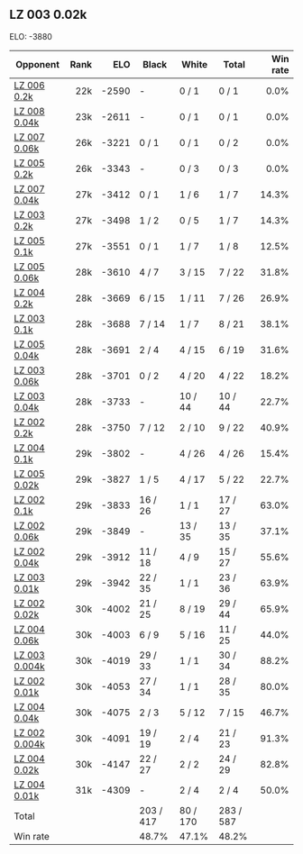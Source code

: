 ## LZ 003 0.02k ##

ELO: -3880

Opponent | Rank | ELO | Black | White | Total | Win rate
---------|-----:|----:|-------|-------|-------|-------:
[LZ 006 0.2k](LZ%20006%200.2k.md) | 22k | -2590 | - | 0 / 1 | 0 / 1 | 0.0%
[LZ 008 0.04k](LZ%20008%200.04k.md) | 23k | -2611 | - | 0 / 1 | 0 / 1 | 0.0%
[LZ 007 0.06k](LZ%20007%200.06k.md) | 26k | -3221 | 0 / 1 | 0 / 1 | 0 / 2 | 0.0%
[LZ 005 0.2k](LZ%20005%200.2k.md) | 26k | -3343 | - | 0 / 3 | 0 / 3 | 0.0%
[LZ 007 0.04k](LZ%20007%200.04k.md) | 27k | -3412 | 0 / 1 | 1 / 6 | 1 / 7 | 14.3%
[LZ 003 0.2k](LZ%20003%200.2k.md) | 27k | -3498 | 1 / 2 | 0 / 5 | 1 / 7 | 14.3%
[LZ 005 0.1k](LZ%20005%200.1k.md) | 27k | -3551 | 0 / 1 | 1 / 7 | 1 / 8 | 12.5%
[LZ 005 0.06k](LZ%20005%200.06k.md) | 28k | -3610 | 4 / 7 | 3 / 15 | 7 / 22 | 31.8%
[LZ 004 0.2k](LZ%20004%200.2k.md) | 28k | -3669 | 6 / 15 | 1 / 11 | 7 / 26 | 26.9%
[LZ 003 0.1k](LZ%20003%200.1k.md) | 28k | -3688 | 7 / 14 | 1 / 7 | 8 / 21 | 38.1%
[LZ 005 0.04k](LZ%20005%200.04k.md) | 28k | -3691 | 2 / 4 | 4 / 15 | 6 / 19 | 31.6%
[LZ 003 0.06k](LZ%20003%200.06k.md) | 28k | -3701 | 0 / 2 | 4 / 20 | 4 / 22 | 18.2%
[LZ 003 0.04k](LZ%20003%200.04k.md) | 28k | -3733 | - | 10 / 44 | 10 / 44 | 22.7%
[LZ 002 0.2k](LZ%20002%200.2k.md) | 28k | -3750 | 7 / 12 | 2 / 10 | 9 / 22 | 40.9%
[LZ 004 0.1k](LZ%20004%200.1k.md) | 29k | -3802 | - | 4 / 26 | 4 / 26 | 15.4%
[LZ 005 0.02k](LZ%20005%200.02k.md) | 29k | -3827 | 1 / 5 | 4 / 17 | 5 / 22 | 22.7%
[LZ 002 0.1k](LZ%20002%200.1k.md) | 29k | -3833 | 16 / 26 | 1 / 1 | 17 / 27 | 63.0%
[LZ 002 0.06k](LZ%20002%200.06k.md) | 29k | -3849 | - | 13 / 35 | 13 / 35 | 37.1%
[LZ 002 0.04k](LZ%20002%200.04k.md) | 29k | -3912 | 11 / 18 | 4 / 9 | 15 / 27 | 55.6%
[LZ 003 0.01k](LZ%20003%200.01k.md) | 29k | -3942 | 22 / 35 | 1 / 1 | 23 / 36 | 63.9%
[LZ 002 0.02k](LZ%20002%200.02k.md) | 30k | -4002 | 21 / 25 | 8 / 19 | 29 / 44 | 65.9%
[LZ 004 0.06k](LZ%20004%200.06k.md) | 30k | -4003 | 6 / 9 | 5 / 16 | 11 / 25 | 44.0%
[LZ 003 0.004k](LZ%20003%200.004k.md) | 30k | -4019 | 29 / 33 | 1 / 1 | 30 / 34 | 88.2%
[LZ 002 0.01k](LZ%20002%200.01k.md) | 30k | -4053 | 27 / 34 | 1 / 1 | 28 / 35 | 80.0%
[LZ 004 0.04k](LZ%20004%200.04k.md) | 30k | -4075 | 2 / 3 | 5 / 12 | 7 / 15 | 46.7%
[LZ 002 0.004k](LZ%20002%200.004k.md) | 30k | -4091 | 19 / 19 | 2 / 4 | 21 / 23 | 91.3%
[LZ 004 0.02k](LZ%20004%200.02k.md) | 30k | -4147 | 22 / 27 | 2 / 2 | 24 / 29 | 82.8%
[LZ 004 0.01k](LZ%20004%200.01k.md) | 31k | -4309 | - | 2 / 4 | 2 / 4 | 50.0%
Total | | | 203 / 417 | 80 / 170 | 283 / 587 | 
Win rate| | | 48.7% | 47.1% | 48.2% | 

